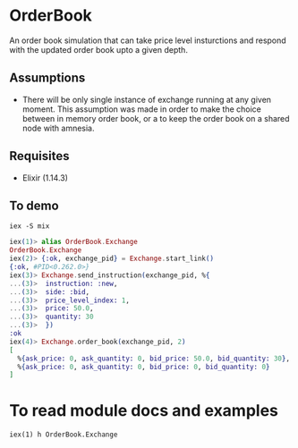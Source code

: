 # OrderBook

An order book simulation that can take price level insturctions and respond with the updated order book upto a given depth.

## Assumptions
- There will be only single instance of exchange running at any given moment. This assumption was made in order to make the choice between in memory order book, or a to keep the order book on a shared node with amnesia.

## Requisites

- Elixir (1.14.3)

## To demo

```
iex -S mix
```

```elixir
iex(1)> alias OrderBook.Exchange
OrderBook.Exchange
iex(2)> {:ok, exchange_pid} = Exchange.start_link()
{:ok, #PID<0.262.0>}
iex(3)> Exchange.send_instruction(exchange_pid, %{
...(3)>  instruction: :new,
...(3)>  side: :bid,
...(3)>  price_level_index: 1, 
...(3)>  price: 50.0,
...(3)>  quantity: 30
...(3)>  })
:ok
iex(4)> Exchange.order_book(exchange_pid, 2)
[
  %{ask_price: 0, ask_quantity: 0, bid_price: 50.0, bid_quantity: 30},
  %{ask_price: 0, ask_quantity: 0, bid_price: 0, bid_quantity: 0}
]
```

# To read module docs and examples

```
iex(1) h OrderBook.Exchange
```

